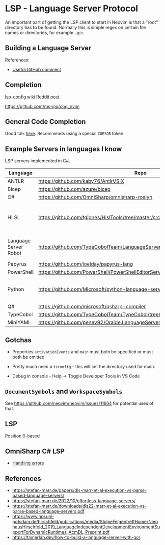 # LSP - Language Server Protocol

An important part of getting the LSP client to start in Neovim is that
a "root" directory has to be found. Normally this is simple regex on
certain file names or directories, for example `.git`.


## Building a Language Server

References:
- [Useful GitHub comment](https://github.com/microsoft/language-server-protocol/issues/964#issuecomment-618867090)

## Completion

[lsp-config wiki](https://github.com/neovim/nvim-lspconfig/wiki/Autocompletion)
[Reddit post](https://www.reddit.com/r/neovim/comments/q58l17/autocompletion_plugin_alternatives/)

<https://github.com/ms-jpq/coq_nvim>

## General Code Completion

Good talk [here](https://www.youtube.com/watch?v=aRO7DkJrA_c). Recommends using a special `CURSOR` token.

## Example Servers in languages I know

LSP servers implemented in C#.

Language              | Repo                                                                              | Notes
----------------------|-----------------------------------------------------------------------------------|------
ANTLR                 | <https://github.com/kaby76/AntlrVSIX>
Bicep                 | <https://github.com/azure/bicep>
C#                    | <https://github.com/OmniSharp/omnisharp-roslyn>
HLSL                  | <https://github.com/tgjones/HlslTools/tree/master/src/ShaderTools.LanguageServer> | Looks to be a good one for example
Language Server Robot | <https://github.com/TypeCobolTeam/LanguageServerRobot/wiki>                       | Not sure what this is
Papyrus               | <https://github.com/joelday/papyrus-lang>
PowerShell            | <https://github.com/PowerShell/PowerShellEditorServices>
Python                | <https://github.com/Microsoft/python-language-server>                             | Read only public archive
Q#                    | <https://github.com/microsoft/qsharp-compiler>
TypeCobol             | <https://github.com/TypeCobolTeam/TypeCobol/tree/master/TypeCobol.LanguageServer>
MiniYAML              | <https://github.com/penev92/Oraide.LanguageServer>


## Gotchas

- Properties `activationEvents` and `main` must both be specified or must both be omitted
- Pretty much need a `tsconfig` - this will set the directory used for main.

- Debug in console - Help -> Toggle Developer Tools in VS Code

## `DocumentSymbols` and `WorkspaceSymbols`

See <https://github.com/neovim/neovim/issues/11664> for potential uses of that.

## LSP

Position 0-based

## OmniSharp C\# LSP

- [Handling errors](https://github.com/OmniSharp/csharp-language-server-protocol/issues/144)

## References

- <https://stefan-marr.de/papers/dls-marr-et-al-execution-vs-parse-based-language-servers/>
- <https://stefan-marr.de/2022/10/effortless-language-servers/>
- <https://stefan-marr.de/downloads/dls22-marr-et-al-execution-vs-parse-based-language-servers.pdf>
- <https://www.hpi.uni-potsdam.de/hirschfeld/publications/media/StolpeFelgentreffHumerNiephausHirschfeld_2019_LanguageIndependentDevelopmentEnvironmentSupportForDynamicRuntimes_AcmDL_Preprint.pdf>
- <https://tamerlan.dev/how-to-build-a-language-server-with-go/>
